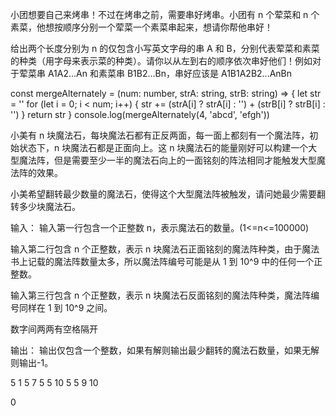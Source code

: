 小团想要自己来烤串！不过在烤串之前，需要串好烤串。小团有 n 个荤菜和 n 个素菜，他想按顺序分别一个荤菜一个素菜串起来，想请你帮他串好！

给出两个长度分别为 n 的仅包含小写英文字母的串 A 和 B，分别代表荤菜和素菜的种类（用字母来表示菜的种类）。请你以从左到右的顺序依次串好他们！例如对于荤菜串 A1A2...An 和素菜串 B1B2...Bn，串好应该是 A1B1A2B2...AnBn

const mergeAlternately = (num: number, strA: string, strB: string) => {
let str = ''
for (let i = 0; i < num; i++) {
str += (strA[i] ? strA[i] : '') + (strB[i] ? strB[i] : '')
}
return str
}
console.log(mergeAlternately(4, 'abcd', 'efgh'))

小美有 n 块魔法石，每块魔法石都有正反两面，每一面上都刻有一个魔法阵，初始状态下，n 块魔法石都是正面向上。这 n 块魔法石的能量刚好可以构建一个大型魔法阵，但是需要至少一半的魔法石向上的一面铭刻的阵法相同才能触发大型魔法阵的效果。

小美希望翻转最少数量的魔法石，使得这个大型魔法阵被触发，请问她最少需要翻转多少块魔法石。

输入：
输入第一行包含一个正整数 n，表示魔法石的数量。(1<=n<=100000)

输入第二行包含 n 个正整数，表示 n 块魔法石正面铭刻的魔法阵种类，由于魔法书上记载的魔法阵数量太多，所以魔法阵编号可能是从 1 到 10^9 中的任何一个正整数。

输入第三行包含 n 个正整数，表示 n 块魔法石反面铭刻的魔法阵种类，魔法阵编号同样在 1 到 10^9 之间。

数字间两两有空格隔开

输出：
输出仅包含一个整数，如果有解则输出最少翻转的魔法石数量，如果无解则输出-1。

5
1 5 7 5 5
10 5 5 9 10

0
